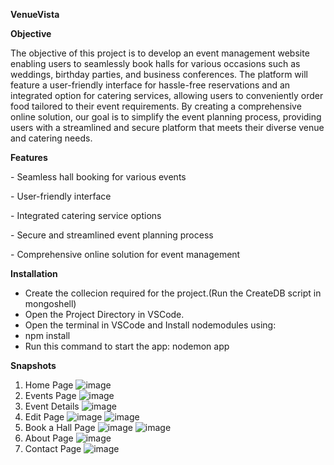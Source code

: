 **VenueVista**

**Objective**

The objective of this project is to develop an event management website enabling users to seamlessly book halls for various occasions such as weddings, birthday parties, and business conferences. The platform will feature a user-friendly interface for hassle-free reservations and an integrated option for catering services, allowing users to conveniently order food tailored to their event requirements. By creating a comprehensive online solution, our goal is to simplify the event planning process, providing users with a streamlined and secure platform that meets their diverse venue and catering needs.

**Features**

\- Seamless hall booking for various events

\- User-friendly interface

\- Integrated catering service options

\- Secure and streamlined event planning process

\- Comprehensive online solution for event management

**Installation**

- Create the collecion required for the project.(Run the CreateDB script in mongoshell)
- Open the Project Directory in VSCode.
- Open the terminal in VSCode and Install nodemodules using:
- npm install
- Run this command to start the app: nodemon app

**Snapshots**
  1. Home Page
     ![image](https://github.com/user-attachments/assets/784cf6a2-08b1-415e-b142-65ab3f5d3adc)
  2. Events Page
     ![image](https://github.com/user-attachments/assets/f22070d4-9463-4a3a-9c7a-d1b8cde27930)
  3. Event Details
     ![image](https://github.com/user-attachments/assets/701fe853-5c6a-4d6d-b866-3a6081765266)
  4. Edit Page
     ![image](https://github.com/user-attachments/assets/ed59bd1e-b392-4f71-aa7c-0ed65a358683)
     ![image](https://github.com/user-attachments/assets/8affdd38-225a-42cd-b8d1-21fb94054ee1)
  5. Book a Hall Page
     ![image](https://github.com/user-attachments/assets/3cb30a5e-481f-4dee-a2fa-55bbb2335c9e)
     ![image](https://github.com/user-attachments/assets/07895248-0af6-466a-981e-c2ed75f3265f)
  6. About Page
      ![image](https://github.com/user-attachments/assets/4c1caf96-fdd8-4659-8e24-926fc80048ac)
  7. Contact Page
      ![image](https://github.com/user-attachments/assets/621d38fd-eda7-4448-8029-3ab6738ea046)



